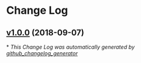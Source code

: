 # Change Log

## [v1.0.0](https://github.com/line/clova-cek-sdk-go/tree/v1.0.0) (2018-09-07)


\* *This Change Log was automatically generated by [github_changelog_generator](https://github.com/skywinder/Github-Changelog-Generator)*